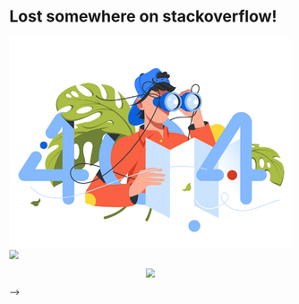# Lost somewhere on stackoverflow!
<img src="./aditya-home.jpg" />
<img src="https://komarev.com/ghpvc/?username=ItsAdityaKSingh&color=blue" />
<p align="center"><img src="https://github-readme-stats.vercel.app/api?username=ItsAdityaKSingh&show_icons=true&theme=radical" /></p> -->
